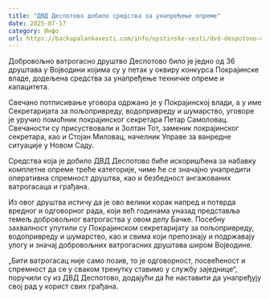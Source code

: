 ```yaml
---
title: "ДВД Деспотово добило средства за унапређење опреме"
date: 2025-07-17
category: Инфо
url: https://backapalankavesti.com/info/opstinske-vesti/dvd-despotovo-dobilo-sredstva-za-unapredjenje-opreme/
---
```


Добровољно ватрогасно друштво Деспотово било је једно од 36 друштава у Војводини којима су у петак у оквиру конкурса Покрајинске владе, додељена средства за унапређење техничке опреме и капацитета.

Свечано потписивање уговора одржано је у Покрајинској влади, а у име Секретаријата за пољопривреду, водопривреду и шумарство, уговоре је уручио помоћник покрајинског секретара Петар Самоловац. Свечаности су присуствовали и Золтан Тот, заменик покрајинског секретара, као и Стојан Миловац, начелник Управе за ванредне ситуације у Новом Саду.

Средства која је добило ДВД Деспотово биће искоришћена за набавку комплетне опреме треће категорије, чиме ће се значајно унапредити оперативна спремност друштва, као и безбедност ангажованих ватрогасаца и грађана.

Из овог друштва истичу да је ово велики корак напред и потврда вредног и одговорног рада, који већ годинама уназад представља темељ добровољног ватрогаства у овом делу Бачке. Посебну захвалност упутили су Покрајинском секретаријату за пољопривреду, водопривреду и шумарство, као и свима који препознају и подржавају улогу и значај добровољних ватрогасних друштава широм Војводине.

„Бити ватрогасац није само позив, то је одговорност, посвећеност и спремност да се у сваком тренутку ставимо у службу заједнице“, поручили су из ДВД Деспотово, додајући да ће наставити да унапређују свој рад у корист свих грађана.
